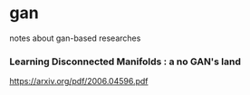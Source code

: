 # gan
notes about gan-based researches

### Learning Disconnected Manifolds : a no GAN's land
https://arxiv.org/pdf/2006.04596.pdf
